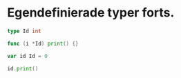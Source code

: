# Egendefinierade typer forts.

```go
type Id int

func (i *Id) print() {}

var id Id = 0

id.print()
```
